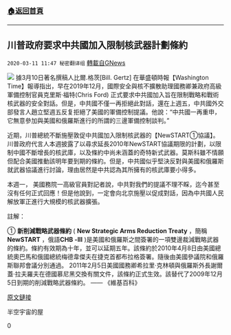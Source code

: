 ###  [:house:返回首頁](https://github.com/ourhimalayas/txt)
---

## 川普政府要求中共國加入限制核武器計劃條約
`2020-03-11 11:47 秘密翻译组` [轉載自GNews](https://gnews.org/zh-hant/138920/)

![](https://s3-ap-northeast-1.amazonaws.com/news.guo.offload.media/wp-content/uploads/2020/03/11114302/%E5%B7%9D%E6%99%AE%E6%94%BF%E5%BA%9C%E8%A6%81%E6%B1%82%E4%B8%AD%E5%85%B1%E5%9B%BD%E5%8A%A0%E5%85%A5%E9%99%90%E5%88%B6%E6%A0%B8%E6%AD%A6%E5%99%A8%E8%AE%A1%E5%88%92%E6%9D%A1%E7%BA%A6.jpg)
據3月10日著名撰稿人比爾.格茨[Bill. Gertz] 在華盛頓時報【Washington Time】報導指出，早在2019年12月，國際安全與核不擴散助理國務卿兼政府高級軍備控制官員克里斯·福特(Chris Ford) 正式要求中共國加入旨在限制戰略和戰術核武器的安全對話。但是，中共國不僅一再拒絕此對話，還在上週五，中共國外交部發言人趙立堅週五反复拒絕了美國的軍備控制提議。他說：“中共國一再重申，它無意參加與美國和俄羅斯進行的所謂的三邊軍備控制談判。”

近期，川普總統不斷施壓敦促中共國加入限制核武器的【NewSTART①協議】。川普政府代言人本週披露了以尋求延長2010年NewSTART協議期限的計劃，以限制中國不斷增長的核武庫，以及條約中尚未涵蓋的奇特新式武器。莫斯科雖不情願但配合美國推動該明年要到期的條約。但是，中共國似乎堅決反對與美國和俄羅斯就武器協議進行討論，理由居然是中共認為其所擁有的核武庫要小得多。

本週一， 美國務院一高級官員對記者說，中共對我們的提議不理不睬，迄今甚至沒有任何正式回應！但是他說到，一定會向北京施壓以促成對話，因為中共國人民解放軍正進行大規模的核武器擴張。

註解：

①   **新削減戰略武器條約** ( **New Strategic Arms Reduction Treaty** ，簡稱**NewSTART** ，俄語**СНВ** **-III** )是美國和俄羅斯之間簽署的一項雙邊裁減戰略武器的條約。條約有效期為十年，並可以延期五年。該條約於2010年4月8日由美國總統奧巴馬和俄國總統梅德韋傑夫在捷克首都布拉格簽署。隨後由美國參議院和俄羅斯聯邦會議分別通過。 2011年2月5日美國國務卿希拉里·克林頓與俄羅斯外長謝爾蓋·拉夫羅夫在德國慕尼黑交換有關文件，該條約正式生效。該替代了2009年12月5日到期的削減戰略武器條約。 —— 《維基百科》

[原文鏈接](https://www.washingtontimes.com/news/2020/mar/10/china-pressured-join-new-start-nuclear-weapons-agr/)

半空宇宙的屋

0
